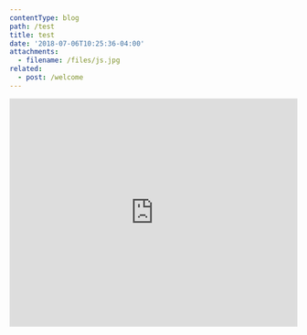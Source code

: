 ```yaml
---
contentType: blog
path: /test
title: test
date: '2018-07-06T10:25:36-04:00'
attachments:
  - filename: /files/js.jpg
related:
  - post: /welcome
---
```

<iframe height="400px" width="100%" src="https://repl.it/@erikreyna/js-001?lite=true" scrolling="no" frameborder="no" allowtransparency="true" allowfullscreen="true" sandbox="allow-forms allow-pointer-lock allow-popups allow-same-origin allow-scripts allow-modals"></iframe>
